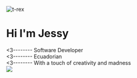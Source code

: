![t-rex](https://user-images.githubusercontent.com/62625293/186057667-cd4738a5-561c-41cb-bb30-b10db15e9e63.gif)
<div>
<h1> Hi I'm Jessy </h1>
 <div>
   <3-------- Software Developer 
 </div>
 <div>
    <3-------- Ecuadorian
 </div>
 <div>
    <3-------- With a touch of creativity and madness 
 </div>
 <div>
 </div>
<a href="https://github.com/anuraghazra/github-readme-stats">
  <img align="center" src="https://github-readme-stats.vercel.app/api/top-langs/?username=richardnarvaez&layout=compact&count_private=true&langs_count=10" />
</a>
</div>



